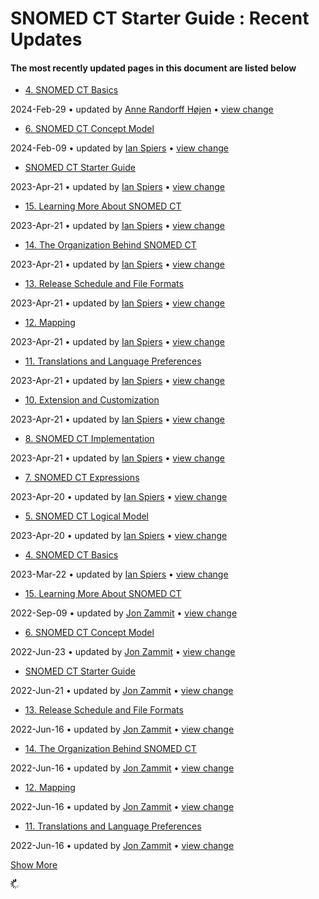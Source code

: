 # SNOMED CT Starter Guide : Recent Updates

#### The most recently updated pages in this document are listed below

* [4. SNOMED CT Basics](4.-SNOMED-CT-Basics_26837115.html)

2024-Feb-29 • updated by [Anne Randorff Højen](display/~ahojen/) • [view change](pages/diffpagesbyversion.action)

* [6. SNOMED CT Concept Model](6.-SNOMED-CT-Concept-Model_26837125.html)

2024-Feb-09 • updated by [Ian Spiers](display/~ispiers/) • [view change](pages/diffpagesbyversion.action)

* [SNOMED CT Starter Guide](index.html)

2023-Apr-21 • updated by [Ian Spiers](display/~ispiers/) • [view change](pages/diffpagesbyversion.action)

* [15. Learning More About SNOMED CT](15.-Learning-More-About-SNOMED-CT_26837144.html)

2023-Apr-21 • updated by [Ian Spiers](display/~ispiers/) • [view change](pages/diffpagesbyversion.action)

* [14. The Organization Behind SNOMED CT](14.-The-Organization-Behind-SNOMED-CT_26837142.html)

2023-Apr-21 • updated by [Ian Spiers](display/~ispiers/) • [view change](pages/diffpagesbyversion.action)

* [13. Release Schedule and File Formats](13.-Release-Schedule-and-File-Formats_26837140.html)

2023-Apr-21 • updated by [Ian Spiers](display/~ispiers/) • [view change](pages/diffpagesbyversion.action)

* [12. Mapping](12.-Mapping_26837137.html)

2023-Apr-21 • updated by [Ian Spiers](display/~ispiers/) • [view change](pages/diffpagesbyversion.action)

* [11. Translations and Language Preferences](11.-Translations-and-Language-Preferences_26837136.html)

2023-Apr-21 • updated by [Ian Spiers](display/~ispiers/) • [view change](pages/diffpagesbyversion.action)

* [10. Extension and Customization](10.-Extension-and-Customization_26837135.html)

2023-Apr-21 • updated by [Ian Spiers](display/~ispiers/) • [view change](pages/diffpagesbyversion.action)

* [8. SNOMED CT Implementation](8.-SNOMED-CT-Implementation_26837132.html)

2023-Apr-21 • updated by [Ian Spiers](display/~ispiers/) • [view change](pages/diffpagesbyversion.action)

* [7. SNOMED CT Expressions](7.-SNOMED-CT-Expressions_26837127.html)

2023-Apr-20 • updated by [Ian Spiers](display/~ispiers/) • [view change](pages/diffpagesbyversion.action)

* [5. SNOMED CT Logical Model](5.-SNOMED-CT-Logical-Model_26837117.html)

2023-Apr-20 • updated by [Ian Spiers](display/~ispiers/) • [view change](pages/diffpagesbyversion.action)

* [4. SNOMED CT Basics](4.-SNOMED-CT-Basics_225054824.html)

2023-Mar-22 • updated by [Ian Spiers](display/~ispiers/) • [view change](pages/diffpagesbyversion.action)

* [15. Learning More About SNOMED CT](15.-Learning-More-About-SNOMED-CT_180920231.html)

2022-Sep-09 • updated by [Jon Zammit](display/~jzammit/) • [view change](pages/diffpagesbyversion.action)

* [6. SNOMED CT Concept Model](6.-SNOMED-CT-Concept-Model_180920222.html)

2022-Jun-23 • updated by [Jon Zammit](display/~jzammit/) • [view change](pages/diffpagesbyversion.action)

* [SNOMED CT Starter Guide](index.html)

2022-Jun-21 • updated by [Jon Zammit](display/~jzammit/) • [view change](pages/diffpagesbyversion.action)

* [13. Release Schedule and File Formats](13.-Release-Schedule-and-File-Formats_180920229.html)

2022-Jun-16 • updated by [Jon Zammit](display/~jzammit/) • [view change](pages/diffpagesbyversion.action)

* [14. The Organization Behind SNOMED CT](14.-The-Organization-Behind-SNOMED-CT_180920230.html)

2022-Jun-16 • updated by [Jon Zammit](display/~jzammit/) • [view change](pages/diffpagesbyversion.action)

* [12. Mapping](12.-Mapping_180920228.html)

2022-Jun-16 • updated by [Jon Zammit](display/~jzammit/) • [view change](pages/diffpagesbyversion.action)

* [11. Translations and Language Preferences](11.-Translations-and-Language-Preferences_180920227.html)

2022-Jun-16 • updated by [Jon Zammit](display/~jzammit/) • [view change](pages/diffpagesbyversion.action)

[Show More](plugins/recently-updated/changes.action)

![Please wait](images/wait.gif)
